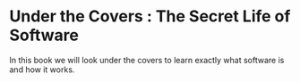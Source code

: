 Under the Covers : The Secret Life of Software
=====================================

In this book we will look under the covers to learn exactly what software is and how it works.  
